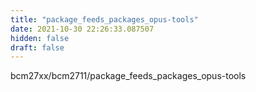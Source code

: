```yaml
---
title: "package_feeds_packages_opus-tools"
date: 2021-10-30 22:26:33.087507
hidden: false
draft: false
---
```


bcm27xx/bcm2711/package_feeds_packages_opus-tools


